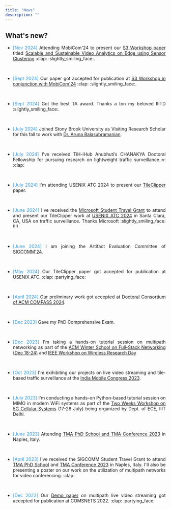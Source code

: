 ```yaml
---
title: "News"
description: ""
---
```


## What's new?
* <p align="justify"><span style="color: #3498DB;">[Nov 2024]</span> Attending MobiCom'24 to present our <a href="https://s32024.smartnets.yale.edu/index.html">S3 Workshop paper</a> titled <a href="https://dl.acm.org/doi/10.1145/3636534.3695902">Scalable and Sustainable Video Analytics on Edge using Sensor Clustering</a> :clap: :slightly_smiling_face:.</p>
<br> 

* <p align="justify"><span style="color: #3498DB;">[Sept 2024]</span> Our paper got accepted for publication at <a href="https://s32024.smartnets.yale.edu/index.html ">S3 Workshop in conjunction with MobiCom'24</a> :clap: :slightly_smiling_face:.</p>
<br> 

* <p align="justify"><span style="color: #3498DB;">[Sept 2024]</span> Got the best TA award. Thanks a ton my beloved IIITD :slightly_smiling_face:.</p>
<br> 

* <p align="justify"><span style="color: #3498DB;">[July 2024]</span> Joined Stony Brook University as Visiting Research Scholar for this fall to work with <a href="https://www3.cs.stonybrook.edu/~arunab/">Dr. Aruna Balasubramanian</a>. </p>
<br> 

* <p align="justify"><span style="color: #3498DB;">[July 2024]</span> I've received TiH-iHub Anubhuti’s CHANAKYA Doctoral Fellowship for pursuing research on lightweight traffic surveillance.:v: :clap:</p>
<br> 

* <p align="justify"><span style="color: #3498DB;">[July 2024]</span> I'm attending USENIX ATC 2024 to present our <a href="https://www.usenix.org/conference/atc24/presentation/chaudhary">TileClipper</a> paper.</p>
<br> 

* <p align="justify"><span style="color: #3498DB;">[June 2024]</span> I've received the <a href="https://www.microsoft.com/en-us/research/academic-program/academic-outreach/">Microsoft Student Travel Grant</a> to attend and present our TileClipper work at <a href="https://www.usenix.org/conference/atc24">USENIX ATC 2024</a> in Santa Clara, CA, USA on traffic surveillance. Thanks Microsoft :slightly_smiling_face: !!!!</p>
<br> 

* <p align="justify"><span style="color: #3498DB;">[June 2024]</span> I am joining the Artifact Evaluation Committee of <a href="https://conferences.sigcomm.org/sigcomm/2024/cf-artifacts/">SIGCOMM'24</a>.</p>
<br> 

* <p align="justify"><span style="color: #3498DB;">[May 2024]</span> Our TileClipper paper got accepted for publication at USENIX ATC. :clap: :partying_face:</p>
<br> 

* <p align="justify"><span style="color: #3498DB;">[April 2024]</span> Our preliminary work got accepted at <a href="https://compass.acm.org/doctoral-and-masters-consortium/">Doctoral Consortium of ACM COMPASS 2024</a>.</p>
<br> 

* <p align="justify"><span style="color: #3498DB;">[Dec 2023]</span> Gave my PhD Comprehensive Exam.</p>
<br> 

* <p align="justify"><span style="color: #3498DB;">[Dec 2023]</span> I'm taking a hands-on tutorial session on multipath networking as part of the <a href="https://www.iiitd.ac.in/fsn/">ACM Winter School on Full-Stack Networking (Dec 18-24)</a> and <a href="https://iiitd.ac.in/wrd/IEEE">IEEE Workshop on Wireless Research Day</a></p>
<br> 

* <p align="justify"><span style="color: #3498DB;">[Oct 2023]</span> 	I'm exihibiting our projects on live video streaming and tile-based traffic surveillance at the <a href="https://www.linkedin.com/posts/iiit-delhi_imc2023-indiamobilecongress-activity-7123886117665259520-Xat3/?utm_source=share&utm_medium=member_desktop">India Mobile Congress 2023</a>.</p>
<br> 

* <p align="justify"><span style="color: #3498DB;">[July 2023]</span> 	I'm conducting a hands-on Python-based tutorial session on MIMO in modern WiFi systems as part of the <a href="https://iiitd.ac.in/5gworkshop2023/">Two Weeks Workshop on 5G Cellular Systems</a> (17-28 July) being organized by Dept. of ECE, IIIT Delhi.</p>
<br> 

* <p align="justify"><span style="color: #3498DB;">[June 2023]</span> Attending <a href="https://www.linkedin.com/posts/shubhamchdhary_s2n-iiitd-iitindore-activity-7080189346078744576-5aim?utm_source=share&utm_medium=member_desktop">TMA PhD School and TMA Conference 2023</a> in Naples, Italy.</p>
<br> 

* <p align="justify"><span style="color: #3498DB;">[April 2023]</span> I've received the SIGCOMM Student Travel Grant to attend <a href="https://tma.ifip.org/2023/phd-school/">TMA PhD School</a> and <a href="https://tma.ifip.org/2023/">TMA Conference 2023</a> in Naples, Italy. I'll also be presenting a poster on our work on the utilization of multipath networks for video conferencing. :clap:</p>
<br> 

* <p align="justify"><span style="color: #3498DB;">[Dec 2022]</span> Our  <a href="https://ieeexplore.ieee.org/abstract/document/10041371">Demo paper</a> on multipath live video streaming got accepted for publication at COMSNETS 2022. :clap: :partying_face:</p>
<br> 

<br>